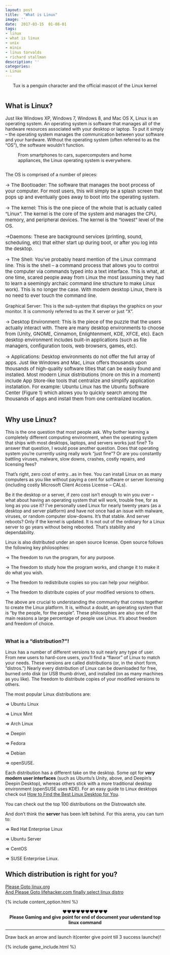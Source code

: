 ```yaml
---
layout: post
title:  "What is Linux"
image: ''
date:  2017-03-15  01-08-01
tags:
- linux
- what is linux
- unix
- minix
- linus torvalds
- richard stallman
description: ''
categories:
- Linux
---
```


<center><p>Tux is a penguin character and the official mascot of the Linux kernel</p></center>
<img src="{{ site.url }}/assets/img/what-is-linux/1.gif" alt="">

## What is Linux? 

Just like Windows XP, Windows 7, Windows 8, and Mac OS X, Linux is an operating system. An operating system is software that manages all of the hardware resources associated with your desktop or laptop. To put it simply – the operating system manages the communication between your software and your hardware. Without the operating system (often referred to as the “OS”), the software wouldn’t function.

<figure class="foto-legenda">
	<figcaption> <p>From smartphones to cars, supercomputers and home appliances, the Linux operating system is everywhere.</p>
	</figcaption>
	<img src="{{ site.url }}/assets/img/what-is-linux/What-is-Linux-3.jpg" alt="">

</figure>

The OS is comprised of a number of pieces: 

<p style="font-size: 15px;">→ The Bootloader: The software that manages the boot process of your computer. For most users, this will simply be a splash screen that pops up and eventually goes away to boot into the operating system.
</p>
<p style="font-size: 15px;">→ The kernel: This is the one piece of the whole that is actually called “Linux”. The kernel is the core of the system and manages the CPU, memory, and peripheral devices. The kernel is the “lowest” level of the OS.
</p>
<p style="font-size: 15px;">→Daemons: These are background services (printing, sound, scheduling, etc) that either start up during boot, or after you log into the desktop.
</p>
<p style="font-size: 15px;">→ The Shell: You’ve probably heard mention of the Linux command line. This is the shell – a command process that allows you to control the computer via commands typed into a text interface. This is what, at one time, scared people away from Linux the most (assuming they had to learn a seemingly archaic command line structure to make Linux work). This is no longer the case. With modern desktop Linux, there is no need to ever touch the command line.

Graphical Server: This is the sub-system that displays the graphics on your monitor. It is commonly referred to as the X server or just “X”.
</p>
<p style="font-size: 15px;">→ Desktop Environment: This is the piece of the puzzle that the users actually interact with. There are many desktop environments to choose from (Unity, GNOME, Cinnamon, Enlightenment, KDE, XFCE, etc). Each desktop environment includes built-in applications (such as file managers, configuration tools, web browsers, games, etc).
</p>
<p style="font-size: 15px;">→ Applications: Desktop environments do not offer the full array of apps. Just like Windows and Mac, Linux offers thousands upon thousands of high-quality software titles that can be easily found and installed. Most modern Linux distributions (more on this in a moment) include App Store-like tools that centralize and simplify application installation. For example: Ubuntu Linux has the Ubuntu Software Center (Figure 1) which allows you to quickly search among the thousands of apps and install them from one centralized location. 
</p>

<img src="{{ site.url }}/assets/img/what-is-linux/vs.jpg" alt="">

## Why use Linux?

This is the one question that most people ask. Why bother learning a completely different computing environment, when the operating system that ships with most desktops, laptops, and servers works just fine? To answer that question, I would pose another question. Does that operating system you’re currently using really work “just fine”? Or are you constantly battling viruses, malware, slow downs, crashes, costly repairs, and licensing fees?

That’s right, zero cost of entry...as in free. You can install Linux on as many computers as you like without paying a cent for software or server licensing (including costly Microsoft Client Access License – CALs).


Be it the desktop or a server, if zero cost isn’t enough to win you over – what about having an operating system that will work, trouble free, for as long as you use it? I’ve personally used Linux for nearly twenty years (as a desktop and server platform) and have not once had an issue with malware, viruses, or random computer slow-downs. It’s that stable. And server reboots? Only if the kernel is updated. It is not out of the ordinary for a Linux server to go years without being rebooted. That’s stability and dependability.

Linux is also distributed under an open source license. Open source follows the following key philosophies:

→ The freedom to run the program, for any purpose.

→ The freedom to study how the program works, and change it to make it do what  you wish.

→ The freedom to redistribute copies so you can help your neighbor.

→ The freedom to distribute copies of your modified versions to others.

The above are crucial to understanding the community that comes together to create the Linux platform. It is, without a doubt, an operating system that is “by the people, for the people”. These philosophies are also one of the main reasons a large percentage of people use Linux. It’s about freedom and freedom of choice.


<img src="{{ site.url }}/assets/img/what-is-linux/distribute.jpg" alt="">


### What is a “distribution?"!

Linux has a number of different versions to suit nearly any type of user. From new users to hard-core users, you’ll find a “flavor” of Linux to match your needs. These versions are called distributions (or, in the short form, “distros.”) Nearly every distribution of Linux can be downloaded for free, burned onto disk (or USB thumb drive), and installed (on as many machines as you like).
The freedom to distribute copies of your modified versions to others.

The most popular Linux distributions are:

⇒ Ubuntu Linux

⇒ Linux Mint

⇒ Arch Linux

⇒ Deepin

⇒ Fedora

⇒ Debian

⇒ openSUSE.

Each distribution has a different take on the desktop. Some opt for <b>very modern user interfaces</b> (such as Ubuntu’s Unity, above, and Deepin’s Deepin Desktop), whereas others stick with a more traditional desktop environment (openSUSE uses KDE). For an easy guide to Linux desktops check out <a target="_blank" href="https://www.linux.com/learn/tutorials/783109-how-to-choose-the-best-linux-desktop-for-you">How to Find the Best Linux Desktop for You</a>. 

You can check out the top 100 distributions on the Distrowatch site.

And don’t think the <b>server</b> has been left behind. For this arena, you can turn to:

⇒ Red Hat Enterprise Linux

⇒ Ubuntu Server

⇒ CentOS

⇒ SUSE Enterprise Linux.


## Which distribution is right for you?

<a target="_blank" href="http://www.linux.org/threads/which-distro-is-right-for-me.4834/">Please Goto linux.org</a><br>
<a target="_blank" href="http://lifehacker.com/5889950/how-to-find-the-perfect-linux-distribution-for-you">And Please Goto lifehacker.com finally select linux distro</a>

{% include content_option.html %}


<center>♥♥♥♥♥♥♥♥♥♥
<br><b>Please Gaming and give point for end of document your uderstand top linux command</b><br>
</center>
<hr>
<span>Draw back an arrow and launch it(center give point till 3 success launche)!</span>

<!---
{% highlight javascript %}
use admin
db.createUser{
	user: "bonitao",
	pwd: "2016bonitao",
	roles: [{role: "userAdminAnyDatabase", db: "admin"}]
}
{% endhighlight %}
-->

{% include game_include.html %}